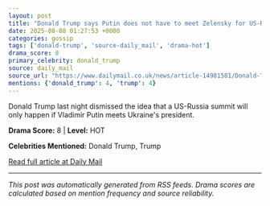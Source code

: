 ```yaml
---
layout: post
title: "Donald Trump says Putin does not have to meet Zelensky for US-Russia summit to go ahead"
date: 2025-08-08 01:27:53 +0000
categories: gossip
tags: ['donald-trump', 'source-daily_mail', 'drama-hot']
drama_score: 8
primary_celebrity: donald_trump
source: daily_mail
source_url: "https://www.dailymail.co.uk/news/article-14981581/Donald-Trump-says-Putin-does-not-meet-Zelensky-US-Russia-summit-ahead.html?ns_mchannel=rss&ito=1490&ns_campaign=1490"
mentions: {'donald_trump': 4, 'trump': 4}
---
```


Donald Trump last night dismissed the idea that a US-Russia summit will only happen if Vladimir Putin meets Ukraine's president.

**Drama Score:** 8 | **Level:** HOT

**Celebrities Mentioned:** Donald Trump, Trump

[Read full article at Daily Mail](https://www.dailymail.co.uk/news/article-14981581/Donald-Trump-says-Putin-does-not-meet-Zelensky-US-Russia-summit-ahead.html?ns_mchannel=rss&ito=1490&ns_campaign=1490)

---
*This post was automatically generated from RSS feeds. Drama scores are calculated based on mention frequency and source reliability.*
